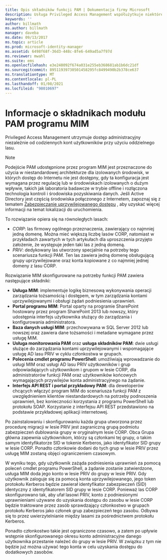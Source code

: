 ```yaml
---
title: Opis składników funkcji PAM | Dokumentacja firmy Microsoft
description: Usługa Privileged Access Management współużytkuje niektóre składniki z programem MIM, a także ma kilka własnych składników. Dowiedz się, jak te składniki współpracują ze sobą.
keywords: ''
author: billmath
ms.author: billmath
manager: daveba
ms.date: 09/13/2017
ms.topic: article
ms.prod: microsoft-identity-manager
ms.assetid: 6498f68f-36d3-448c-8fe6-649ad5a7f97d
ms.reviewer: mwahl
ms.suite: ems
ms.openlocfilehash: e3e248092f674a031e255eb368681ab1b6dc21df
ms.sourcegitcommit: 89511939730501458295fc8499490b2b378ce637
ms.translationtype: MT
ms.contentlocale: pl-PL
ms.lasthandoff: 01/08/2021
ms.locfileid: "98010697"
---
```

# <a name="understand-the-components-of-mim-pam"></a>Informacje o składnikach modułu PAM programu MIM

Privileged Access Management utrzymuje dostęp administracyjny niezależnie od codziennych kont użytkowników przy użyciu oddzielnego lasu.

> [!NOTE]
> Podejście PAM udostępnione przez program MIM jest przeznaczone do użycia w niestandardowej architekturze dla izolowanych środowisk, w których dostęp do Internetu nie jest dostępny, gdy ta konfiguracja jest wymagana przez regulację lub w środowiskach izolowanych o dużym wpływie, takich jak laboratoria badawcze w trybie offline i rozłączona technologia kontroli i środowiska pozyskiwania danych. Jeśli Active Directory jest częścią środowiska połączonego z Internetem, zapoznaj się z tematem [Zabezpieczanie uprzywilejowanego dostępu](/security/compass/overview) , aby uzyskać więcej informacji na temat lokalizacji do uruchomienia.

 To rozwiązanie opiera się na równoległych lasach:

- *CORP*: las firmowy ogólnego przeznaczenia, zawierający co najmniej jedną domenę. Można mieć większą liczbę lasów CORP, natomiast w przykładach zawartych w tych artykułach dla uproszczenia przyjęto założenie, że występuje jeden taki las z jedną domeną.  
- *PRIV*: dedykowany las utworzony specjalnie na potrzeby tego scenariusza funkcji PAM. Ten las zawiera jedną domenę obsługującą grupy uprzywilejowane oraz konta kopiowane z co najmniej jednej domeny z lasu CORP.

Rozwiązanie MIM skonfigurowane na potrzeby funkcji PAM zawiera następujące składniki:  

- **Usługa MIM**: implementuje logikę biznesową wykonywania operacji zarządzania tożsamością i dostępem, w tym zarządzania kontami uprzywilejowanymi i obsługi żądań podniesienia uprawnień.
- **Portal programu MIM**: Portal oparty na programie SharePoint hostowany przez program SharePoint 2013 lub nowszy, który udostępnia interfejs użytkownika służący do zarządzania i konfigurowania administratora.
- **Baza danych usługi MIM**: przechowywana w SQL Server 2012 lub nowszej oraz zawiera dane tożsamości i metadane wymagane przez usługę MIM.
- **Usługa monitorowania PAM** oraz **usługa składników PAM**: dwie usługi służące do zarządzania kontami uprzywilejowanymi i wspomagające usługę AD lasu PRIV w cyklu członkostwa w grupach.
- **Polecenia cmdlet programu PowerShell**: umożliwiają wprowadzanie do usługi MIM oraz usługi AD lasu PRIV użytkowników i grup odpowiadających użytkownikom i grupom w lesie CORP, dla administratorów funkcji PAM oraz użytkowników końcowych wymagających przywilejów konta administracyjnego na żądanie.
- **Interfejs API REST i portal przykładowy PAM**: dla deweloperów chcących włączyć program MIM do scenariusza funkcji PAM z uwzględnieniem klientów niestandardowych na potrzeby podnoszenia uprawnień, bez konieczności korzystania z programu PowerShell lub protokołu SOAP. Korzystanie z interfejsu API REST przedstawiono na podstawie przykładowej aplikacji internetowej.

Po zainstalowaniu i skonfigurowaniu każda grupa utworzona przez procedurę migracji w lesie PRIV jest zagraniczną grupą podmiotu zabezpieczeń dublowania grupy w oryginalnym lesie CORP. Obca Grupa główna zapewnia użytkownikom, którzy są członkami tej grupy, o takim samym identyfikatorze SID w tokenie Kerberos, jako identyfikator SID grupy w lesie CORP. Ponadto członkowie dodani do tych grup w lesie PRIV przez usługę MIM zostaną objęci ograniczeniem czasowym.

W wyniku tego, gdy użytkownik zażąda podniesienia uprawnień za pomocą poleceń cmdlet programu PowerShell, a żądanie zostanie zatwierdzone, usługa MIM doda jego konto w lesie PRIV do grupy w lesie PRIV. Gdy użytkownik zaloguje się za pomocą konta uprzywilejowanego, jego token protokołu Kerberos będzie zawierał identyfikator zabezpieczeń (SID) identyczny z identyfikatorem SID grupy w lesie CORP. Ponieważ las CORP skonfigurowano tak, aby ufał lasowi PRIV, konto z podniesionymi uprawnieniami używane do uzyskania dostępu do zasobu w lesie CORP będzie traktowane przez zasób sprawdzający członkostwo w grupach protokołu Kerberos jako członek grup zabezpieczeń tego zasobu. Odbywa się to przez uwierzytelnianie między lasami za pośrednictwem protokołu Kerberos.

Ponadto członkostwo takie jest ograniczone czasowo, a zatem po upływie wstępnie skonfigurowanego okresu konto administracyjne danego użytkownika przestanie należeć do grupy w lesie PRIV. W związku z tym nie będzie już można używać tego konta w celu uzyskania dostępu do dodatkowych zasobów.
